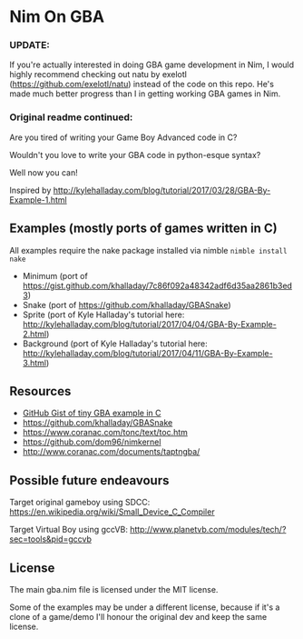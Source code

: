 # Nim On GBA

### **UPDATE:**

If you're actually interested in doing GBA game development in Nim, I would highly recommend checking out natu by exelotl (https://github.com/exelotl/natu) instead of the code on this repo. He's made much better progress than I in getting working GBA games in Nim.

### Original readme continued:

Are you tired of writing your Game Boy Advanced code in C?

Wouldn't you love to write your GBA code in python-esque syntax?

Well now you can!

Inspired by http://kylehalladay.com/blog/tutorial/2017/03/28/GBA-By-Example-1.html


## Examples (mostly ports of games written in C)

All examples require the nake package installed via nimble `nimble install nake`

- Minimum (port of https://gist.github.com/khalladay/7c86f092a48342adf6d35aa2861b3ed3)
- Snake (port of https://github.com/khalladay/GBASnake)
- Sprite (port of Kyle Halladay's tutorial here: http://kylehalladay.com/blog/tutorial/2017/04/04/GBA-By-Example-2.html)
- Background (port of Kyle Halladay's tutorial here: http://kylehalladay.com/blog/tutorial/2017/04/11/GBA-By-Example-3.html)

## Resources
- [GitHub Gist of tiny GBA example in C](https://gist.github.com/khalladay/7c86f092a48342adf6d35aa2861b3ed3)
- https://github.com/khalladay/GBASnake
- https://www.coranac.com/tonc/text/toc.htm
- https://github.com/dom96/nimkernel
- http://www.coranac.com/documents/taptngba/

## Possible future endeavours

Target original gameboy using SDCC: https://en.wikipedia.org/wiki/Small_Device_C_Compiler

Target Virtual Boy using gccVB: http://www.planetvb.com/modules/tech/?sec=tools&pid=gccvb

## License
The main gba.nim file is licensed under the MIT license.

Some of the examples may be under a different license, because if it's a clone of a game/demo I'll honour the original dev and keep the same license.
